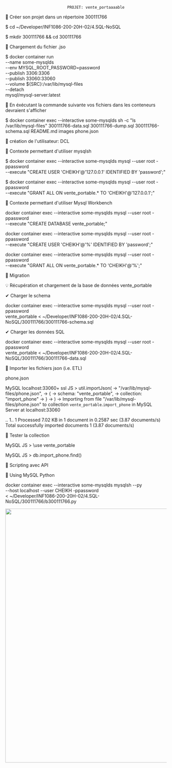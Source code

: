                                PROJET: vente_portaaaable
                               
   📗 Créer son projet dans un répertoire 300111766
   
$ cd ~/Developer/INF1086-200-20H-02/4.SQL-NoSQL

$ mkdir 300111766 && cd 300111766

   📗 Chargement du fichier .jso
   
$ docker container run \
         --name some-mysqlds \
         --env MYSQL_ROOT_PASSWORD=password \
         --publish 3306:3306 \
         --publish 33060:33060 \
         --volume ${SRC}:/var/lib/mysql-files \
         --detach \
         mysql/mysql-server:latest
 
   📗 En éxécutant la commande suivante vos fichiers dans les conteneurs devraient s'afficher
   
$ docker container exec --interactive some-mysqlds sh -c "ls /var/lib/mysql-files"
300111766-data.sql
300111766-dump.sql
300111766-schema.sql
README.md
images
phone.json 

   📗 création de l'utilisateur: DCL
   
  📌 Contexte permettant d'utiliser mysqlsh

$ docker container exec --interactive some-mysqlds mysql --user root -ppassword \
                        --execute "CREATE USER 'CHEIKH'@'127.0.0.1' IDENTIFIED BY 'password';"

$ docker container exec --interactive some-mysqlds mysql --user root -ppassword \
                        --execute "GRANT ALL ON vente_portable.* TO 'CHEIKH'@'127.0.0.1';"
    
    
  📌 Contexte permettant d'utiliser Mysql Workbench
  
  docker container exec --interactive some-mysqlds mysql --user root -ppassword \
                        --execute "CREATE DATABASE vente_portable;"


docker container exec --interactive some-mysqlds mysql --user root -ppassword \
                        --execute "CREATE USER 'CHEIKH'@'%' IDENTIFIED BY 'password';"


docker container exec --interactive some-mysqlds mysql --user root -ppassword \
                        --execute "GRANT ALL ON vente_portable.* TO 'CHEIKH'@'%';"
                        
  📗 Migration

💡 Récupération et chargement de la base de données vente_portable

✔ Charger le schema

docker container exec --interactive some-mysqlds mysql --user root -ppassword \
          vente_portable < ~/Developer/INF1086-200-20H-02/4.SQL-NoSQL/300111766/300111766-schema.sql

✔ Charger les données SQL


docker container exec --interactive some-mysqlds mysql --user root -ppassword \
         vente_portable < ~/Developer/INF1086-200-20H-02/4.SQL-NoSQL/300111766/300111766-data.sql


  📗 Importer les fichiers json (i.e. ETL)

phone.json

 MySQL  localhost:33060+ ssl  JS > util.importJson(
                                ->               "/var/lib/mysql-files/phone.json",
                                ->               {
                                ->                   schema: "vente_portable",
                                ->                   collection: "import_phone"
                                ->               }
                                ->           )
                                ->
Importing from file "/var/lib/mysql-files/phone.json" to collection `vente_portable`.`import_phone` in MySQL Server at localhost:33060

.. 1.. 1
Processed 7.02 KB in 1 document in 0.2587 sec (3.87 documents/s)
Total successfully imported documents 1 (3.87 documents/s)

 
 📗 Tester la collection

MySQL  JS > \use vente_portable

MySQL  JS > db.import_phone.find()

 📗 Scripting avec API
 
📌 Using MySQL Python

docker container exec --interactive some-mysqlds mysqlsh --py \
                        --host localhost --user CHEIKH -ppassword \
                   < ~/Developer/INF1086-200-20H-02/4.SQL-NoSQL/300111766/b300111766.py
                   
<img src="/phone.png" witdth=920 height=791 ></img>


                  

          
          
          
                        
                        

  




         
